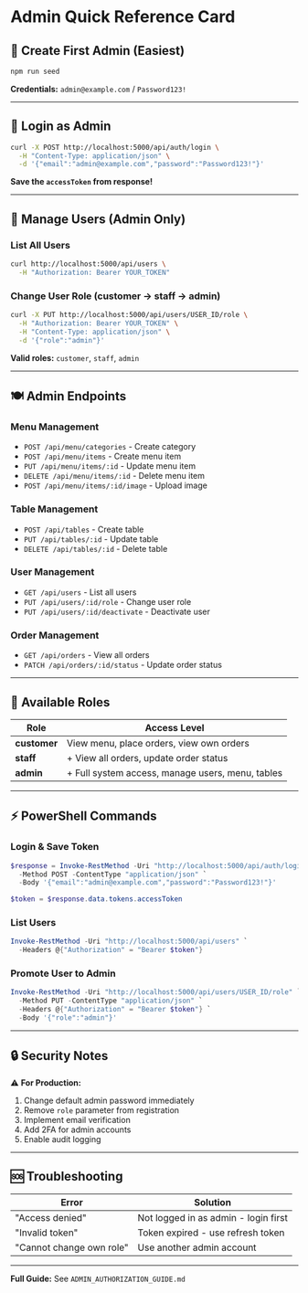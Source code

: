 # Admin Quick Reference Card

## 🚀 Create First Admin (Easiest)

```bash
npm run seed
```

**Credentials:** `admin@example.com` / `Password123!`

---

## 🔐 Login as Admin

```bash
curl -X POST http://localhost:5000/api/auth/login \
  -H "Content-Type: application/json" \
  -d '{"email":"admin@example.com","password":"Password123!"}'
```

**Save the `accessToken` from response!**

---

## 👥 Manage Users (Admin Only)

### List All Users
```bash
curl http://localhost:5000/api/users \
  -H "Authorization: Bearer YOUR_TOKEN"
```

### Change User Role (customer → staff → admin)
```bash
curl -X PUT http://localhost:5000/api/users/USER_ID/role \
  -H "Authorization: Bearer YOUR_TOKEN" \
  -H "Content-Type: application/json" \
  -d '{"role":"admin"}'
```

**Valid roles:** `customer`, `staff`, `admin`

---

## 🍽️ Admin Endpoints

### Menu Management
- `POST /api/menu/categories` - Create category
- `POST /api/menu/items` - Create menu item
- `PUT /api/menu/items/:id` - Update menu item
- `DELETE /api/menu/items/:id` - Delete menu item
- `POST /api/menu/items/:id/image` - Upload image

### Table Management
- `POST /api/tables` - Create table
- `PUT /api/tables/:id` - Update table
- `DELETE /api/tables/:id` - Delete table

### User Management
- `GET /api/users` - List all users
- `PUT /api/users/:id/role` - Change user role
- `PUT /api/users/:id/deactivate` - Deactivate user

### Order Management
- `GET /api/orders` - View all orders
- `PATCH /api/orders/:id/status` - Update order status

---

## 🎯 Available Roles

| Role | Access Level |
|------|-------------|
| **customer** | View menu, place orders, view own orders |
| **staff** | + View all orders, update order status |
| **admin** | + Full system access, manage users, menu, tables |

---

## ⚡ PowerShell Commands

### Login & Save Token
```powershell
$response = Invoke-RestMethod -Uri "http://localhost:5000/api/auth/login" `
  -Method POST -ContentType "application/json" `
  -Body '{"email":"admin@example.com","password":"Password123!"}'

$token = $response.data.tokens.accessToken
```

### List Users
```powershell
Invoke-RestMethod -Uri "http://localhost:5000/api/users" `
  -Headers @{"Authorization" = "Bearer $token"}
```

### Promote User to Admin
```powershell
Invoke-RestMethod -Uri "http://localhost:5000/api/users/USER_ID/role" `
  -Method PUT -ContentType "application/json" `
  -Headers @{"Authorization" = "Bearer $token"} `
  -Body '{"role":"admin"}'
```

---

## 🔒 Security Notes

⚠️ **For Production:**
1. Change default admin password immediately
2. Remove `role` parameter from registration
3. Implement email verification
4. Add 2FA for admin accounts
5. Enable audit logging

---

## 🆘 Troubleshooting

| Error | Solution |
|-------|----------|
| "Access denied" | Not logged in as admin - login first |
| "Invalid token" | Token expired - use refresh token |
| "Cannot change own role" | Use another admin account |

---

**Full Guide:** See `ADMIN_AUTHORIZATION_GUIDE.md`
